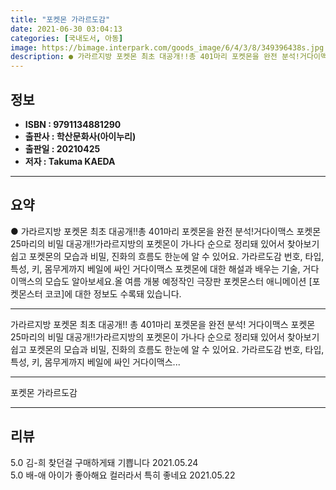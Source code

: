```yaml
---
title: "포켓몬 가라르도감"
date: 2021-06-30 03:04:13
categories: [국내도서, 아동]
image: https://bimage.interpark.com/goods_image/6/4/3/8/349396438s.jpg
description: ● 가라르지방 포켓몬 최초 대공개!!총 401마리 포켓몬을 완전 분석!거다이맥스 포켓몬 25마리의 비밀 대공개!!가라르지방의 포켓몬이 가나다 순으로 정리돼 있어서 찾아보기 쉽고 포켓몬의 모습과 비밀, 진화의 흐름도 한눈에 알 수 있어요. 가라르도감 번호, 타입, 특성, 키, 몸무게까지
---
```


## **정보**

- **ISBN : 9791134881290**
- **출판사 : 학산문화사(아이누리)**
- **출판일 : 20210425**
- **저자 : Takuma KAEDA**

------



## **요약**

●  가라르지방 포켓몬 최초 대공개!!총 401마리 포켓몬을 완전 분석!거다이맥스 포켓몬 25마리의 비밀 대공개!!가라르지방의 포켓몬이 가나다 순으로 정리돼 있어서 찾아보기 쉽고 포켓몬의 모습과 비밀, 진화의 흐름도 한눈에 알 수 있어요. 가라르도감 번호, 타입, 특성, 키, 몸무게까지 베일에 싸인 거다이맥스 포켓몬에 대한 해설과 배우는 기술, 거다이맥스의 모습도 알아보세요.올 여름 개봉 예정작인 극장판 포켓몬스터 애니메이션 [포켓몬스터 코코]에 대한 정보도 수록돼 있습니다.

------

가라르지방 포켓몬 최초 대공개!!
총 401마리 포켓몬을 완전 분석!
거다이맥스 포켓몬 25마리의 비밀 대공개!!가라르지방의 포켓몬이 가나다 순으로 정리돼 있어서 찾아보기 쉽고 포켓몬의 모습과 비밀, 진화의 흐름도 한눈에 알 수 있어요. 
가라르도감 번호, 타입, 특성, 키, 몸무게까지 베일에 싸인 거다이맥스... 

------


포켓몬 가라르도감 

------


## **리뷰** 

5.0 김-희 찾던걸 구매하게돼 기쁩니다 2021.05.24 <br/>5.0 배-애 아이가 좋아해요
컬러라서 특히 좋네요 2021.05.22 <br/>